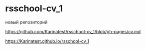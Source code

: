 # rsschool-cv_1
новый репозиторий

https://github.com/Karinatest/rsschool-cv_1/blob/gh-pages/cv.md

https://Karinatest.github.io/rsschool-cv_1

